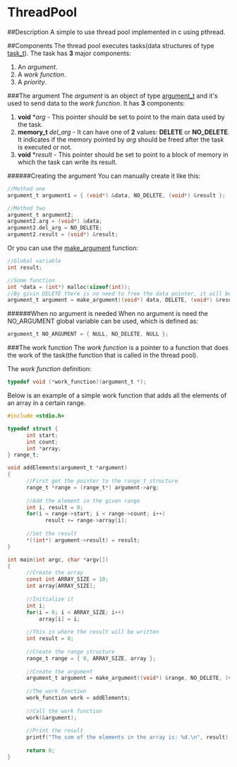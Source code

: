 ThreadPool
==========

##Description
A simple to use thread pool implemented in c using pthread.

##Components
The thread pool executes tasks(data structures of type [task_t](https://github.com/dumrelu/ThreadPool/blob/master/src/task/task.h)). The task has **3** major components:

1. An _argument_.
2. A _work function_.
3. A _priority_.

###The argument
The _argument_ is an object of type [argument_t](https://github.com/dumrelu/ThreadPool/blob/master/src/task/task.h) and it's used to send data to the _work function_. It has **3** components:

1. **void** *_arg_ - This pointer should be set to point to the main data used by the task.
2. **memory_t** _del_arg_ - It can have one of **2** values: **DELETE** or **NO_DELETE**. It indicates if the memory pointed by _arg_ should be freed after the task is executed or not.
3. **void** *_result_ - This pointer should be set to point to a block of memory in which the task can write its result.


######Creating the argument
You can manually create it like this:
```c
//Method one
argument_t argument1 = { (void*) &data, NO_DELETE, (void*) &result };

//Method two
argument_t argument2;
argument2.arg = (void*) &data;
argument2.del_arg = NO_DELETE;
argument2.result = (void*) &result;
```
Or you can use the [make_argument](https://github.com/dumrelu/ThreadPool/blob/master/src/task/task.h) function:
```c
//Global variable
int result;

//Some function
int *data = (int*) malloc(sizeof(int));
//By givin DELETE there is no need to free the data pointer, it will be freed after the task is executed
argument_t argument = make_argument((void*) data, DELETE, (void*) &result);
```

######When no argument is needed
When no argument is need the NO_ARGUMENT global variable can be used, which is defined as:
```c
argument_t NO_ARGUMENT = { NULL, NO_DELETE, NULL };
```

###The work function
The _work function_ is a pointer to a function that does the work of the task(the function that is called in the thread pool).

The _work function_ definition:
```c
typedef void (*work_function)(argument_t *);
```

Below is an example of a simple work function that adds all the elements of an array in a certain range.
```c
#include <stdio.h>

typedef struct {
      int start;
      int count;
      int *array;
} range_t;

void addElements(argument_t *argument)
{
      //First get the pointer to the range_t structure
      range_t *range = (range_t*) argument->arg;
      
      //Add the element in the given range
      int i, result = 0;
      for(i = range->start; i < range->count; i++)
            result += range->array[i];
            
      //Set the result
      *((int*) argument->result) = result;
}

int main(int argc, char *argv[])
{
      //Create the array
      const int ARRAY_SIZE = 10;
      int array[ARRAY_SIZE];
      
      //Initialize it
      int i;
      for(i = 0; i < ARRAY_SIZE; i++)
          array[i] = i;
          
      //This is where the result will be written
      int result = 0;
      
      //Create the range structure
      range_t range = { 0, ARRAY_SIZE, array };
      
      //Create the argument
      argument_t argument = make_argument((void*) &range, NO_DELETE, (void*) &result);
      
      //The work function
      work_function work = addElements;
      
      //Call the work function
      work(&argument);
      
      //Print the result
      printf("The sum of the elements in the array is: %d.\n", result);
      
      return 0;
}
```
